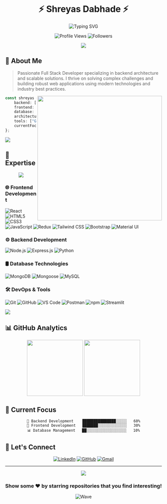<div align="center">
  
# ⚡️ Shreyas Dabhade ⚡️

<p align="center">
  <img src="https://readme-typing-svg.herokuapp.com?font=Fira+Code&size=32&duration=2800&pause=2000&color=2196F3&center=true&vCenter=true&width=600&lines=Full+Stack+Developer;Backend+Specialist;Problem+Solver" alt="Typing SVG" />
</p>

<p align="center">
  <img src="https://komarev.com/ghpvc/?username=logicshrey&label=Profile%20Views&color=2196F3&style=for-the-badge" alt="Profile Views" />
  <img src="https://img.shields.io/github/followers/logicshrey?logo=github&style=for-the-badge&color=2196F3" alt="Followers"/>
</p>

<img src="https://user-images.githubusercontent.com/73097560/115834477-dbab4500-a447-11eb-908a-139a6edaec5c.gif">

</div>

## 🧊 About Me

> Passionate Full Stack Developer specializing in backend architecture and scalable solutions. I thrive on solving complex challenges and building robust web applications using modern technologies and industry best practices.

<img align="right" src="https://raw.githubusercontent.com/TheDudeThatCode/TheDudeThatCode/master/Assets/Developer.gif" width="400" />

```typescript
const shreyas = {
    backend: ["Node.js", "Express.js", "Python"],
    frontend: ["React.js", "Redux", "Tailwind CSS"],
    database: ["MongoDB", "MySQL", "Mongoose"],
    architecture: ["REST APIs", "MVC"],
    tools: ["Git", "Streamlit", "VS Code", "Postman", "NPM"],
    currentFocus: "Building scalable backend systems"
};
```

<img src="https://user-images.githubusercontent.com/73097560/115834477-dbab4500-a447-11eb-908a-139a6edaec5c.gif">

## 🎯 Expertise

<div align="center">
  <img src="https://github-readme-streak-stats.herokuapp.com/?user=logicshrey&theme=tokyonight&hide_border=true" />
</div>

### 🌐 Frontend Development
![React](https://img.shields.io/badge/-React-61DAFB?style=for-the-badge&logo=react&logoColor=black)
![HTML5](https://img.shields.io/badge/-HTML5-E34F26?style=for-the-badge&logo=html5&logoColor=white)
![CSS3](https://img.shields.io/badge/-CSS3-1572B6?style=for-the-badge&logo=css3)
![JavaScript](https://img.shields.io/badge/-JavaScript-F7DF1E?style=for-the-badge&logo=javascript&logoColor=black)
![Redux](https://img.shields.io/badge/-Redux-764ABC?style=for-the-badge&logo=redux&logoColor=white)
![Tailwind CSS](https://img.shields.io/badge/-Tailwind%20CSS-38B2AC?style=for-the-badge&logo=tailwind-css&logoColor=white)
![Bootstrap](https://img.shields.io/badge/-Bootstrap-7952B3?style=for-the-badge&logo=bootstrap&logoColor=white)
![Material UI](https://img.shields.io/badge/-Material%20UI-0081CB?style=for-the-badge&logo=material-ui&logoColor=white)

### ⚙️ Backend Development
![Node.js](https://img.shields.io/badge/-Node.js-339933?style=for-the-badge&logo=node.js&logoColor=white)
![Express.js](https://img.shields.io/badge/-Express.js-000000?style=for-the-badge&logo=express)
![Python](https://img.shields.io/badge/-Python-3776AB?style=for-the-badge&logo=python&logoColor=white)

### 🛢️ Database Technologies
![MongoDB](https://img.shields.io/badge/-MongoDB-47A248?style=for-the-badge&logo=mongodb&logoColor=white)
![Mongoose](https://img.shields.io/badge/-Mongoose-880000?style=for-the-badge&logo=mongoose&logoColor=white)
![MySQL](https://img.shields.io/badge/-MySQL-4479A1?style=for-the-badge&logo=mysql&logoColor=white)

### 🛠️ DevOps & Tools
![Git](https://img.shields.io/badge/-Git-F05032?style=for-the-badge&logo=git&logoColor=white)
![GitHub](https://img.shields.io/badge/-GitHub-181717?style=for-the-badge&logo=github&logoColor=white)
![VS Code](https://img.shields.io/badge/-VS%20Code-007ACC?style=for-the-badge&logo=visual-studio-code&logoColor=white)
![Postman](https://img.shields.io/badge/-Postman-FF6C37?style=for-the-badge&logo=postman&logoColor=white)
![npm](https://img.shields.io/badge/-NPM-CB3837?style=for-the-badge&logo=npm&logoColor=white)
![Streamlit](https://img.shields.io/badge/-Streamlit-FF4B4B?style=for-the-badge&logo=streamlit&logoColor=white)

<img src="https://user-images.githubusercontent.com/73097560/115834477-dbab4500-a447-11eb-908a-139a6edaec5c.gif">

## 📊 GitHub Analytics

<div align="center">
  <img height="180em" src="https://github-readme-stats.vercel.app/api?username=logicshrey&show_icons=true&theme=tokyonight&include_all_commits=true&count_private=true&hide_border=true"/>
  <img height="180em" src="https://github-readme-stats.vercel.app/api/top-langs/?username=logicshrey&layout=compact&langs_count=8&theme=tokyonight&hide_border=true"/>
</div>

## 🎯 Current Focus

<div align="center">

```text
🔧 Backend Development    ███████████████░░░░░   60%
🎨 Frontend Development   ███████░░░░░░░░░░░░░   30%
📊 Database Management   ██░░░░░░░░░░░░░░░░░░   10%
```

</div>

## 🤝 Let's Connect

<div align="center">
  
[![LinkedIn](https://img.shields.io/badge/LinkedIn-0077B5?style=for-the-badge&logo=linkedin&logoColor=white)](https://www.linkedin.com/in/shreyas-dabhade-4aa036217/)
[![GitHub](https://img.shields.io/badge/GitHub-100000?style=for-the-badge&logo=github&logoColor=white)](https://github.com/logicshrey)
[![Gmail](https://img.shields.io/badge/Gmail-D14836?style=for-the-badge&logo=gmail&logoColor=white)](mailto:shreyasjewel28@gmail.com)

</div>

---

<div align="center">
  <img src="https://capsule-render.vercel.app/api?type=waving&color=gradient&height=100&section=footer&animation=twinkling"/>
  
  ### Show some ❤️ by starring repositories that you find interesting!
  
  ![Wave](https://raw.githubusercontent.com/Trilokia/Trilokia/379277808c61ef204768a61bbc5d25bc7798ccf1/bottom_header.svg)
</div>
